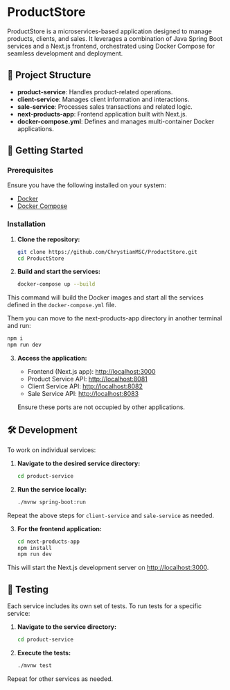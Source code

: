 # ProductStore

ProductStore is a microservices-based application designed to manage products, clients, and sales. It leverages a combination of Java Spring Boot services and a Next.js frontend, orchestrated using Docker Compose for seamless development and deployment.

## 🧱 Project Structure

* **product-service**: Handles product-related operations.
* **client-service**: Manages client information and interactions.
* **sale-service**: Processes sales transactions and related logic.
* **next-products-app**: Frontend application built with Next.js.
* **docker-compose.yml**: Defines and manages multi-container Docker applications.

## 🚀 Getting Started

### Prerequisites

Ensure you have the following installed on your system:

* [Docker](https://www.docker.com/get-started)
* [Docker Compose](https://docs.docker.com/compose/install/)

### Installation

1. **Clone the repository:**

   ```bash
   git clone https://github.com/ChrystianMSC/ProductStore.git
   cd ProductStore
   ```

2. **Build and start the services:**

   ```bash
   docker-compose up --build
   ```

This command will build the Docker images and start all the services defined in the `docker-compose.yml` file.

Them you can move to the next-products-app directory in another terminal and run:

   ```bash
   npm i
   npm run dev
   ```

3. **Access the application:**

   * Frontend (Next.js app): [http://localhost:3000](http://localhost:3000)
   * Product Service API: [http://localhost:8081](http://localhost:8081)
   * Client Service API: [http://localhost:8082](http://localhost:8082)
   * Sale Service API: [http://localhost:8083](http://localhost:8083)

   Ensure these ports are not occupied by other applications.

## 🛠️ Development

To work on individual services:

1. **Navigate to the desired service directory:**

   ```bash
   cd product-service
   ```

2. **Run the service locally:**

   ```bash
   ./mvnw spring-boot:run
   ```

Repeat the above steps for `client-service` and `sale-service` as needed.

3. **For the frontend application:**

   ```bash
   cd next-products-app
   npm install
   npm run dev
   ```

This will start the Next.js development server on [http://localhost:3000](http://localhost:3000).

## 🧪 Testing

Each service includes its own set of tests. To run tests for a specific service:

1. **Navigate to the service directory:**

   ```bash
   cd product-service
   ```

2. **Execute the tests:**

   ```bash
   ./mvnw test
   ```

Repeat for other services as needed.
